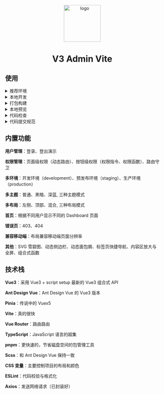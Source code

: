 <div align="center">
  <img alt="logo" width="120" height="120" src="./src/common/assets/images/layouts/logo.png">
  <h1>V3 Admin Vite</h1>
</div>

## 使用

<details>
<summary>推荐环境</summary>

<br>

- 新版 `Visual Studio Code` 或者 AI IDE `Cursor` 与 `Trae`
- 安装 `.vscode/extensions.json` 文件中推荐的插件
- `node` 20.19+ 或 22.12+
- `pnpm` 10+

</details>

<details>
<summary>本地开发</summary>

<br>

```bash
# 克隆项目
git clone https://github.com/un-pany/v3-admin-vite.git

# 进入项目目录
cd v3-admin-vite

# 安装依赖
pnpm i

# 启动服务
pnpm dev
```

</details>

<details>
<summary>打包构建</summary>

<br>

```bash
# 打包构建预发布环境
pnpm build:staging

# 打包构建生产环境
pnpm build
```

</details>

<details>
<summary>本地预览</summary>

<br>

```bash
# 先执行打包构建命令生成 dist 目录后再执行以下预览命令
pnpm preview
```

</details>

<details>
<summary>代码检查</summary>

<br>

```bash
# 代码校验与格式化
pnpm lint

# 单元测试
pnpm test
```

</details>

<details>
<summary>代码提交规范</summary>

<br>

`feat` 新功能

`fix` 修复错误

`perf` 性能优化

`refactor` 重构代码

`docs` 文档和注释

`types` 类型相关

`test` 单测相关

`ci` 持续集成、工作流

`revert` 撤销更改

`chore` 琐事（更新依赖、修改配置等）

</details>

## 内置功能

**用户管理**：登录、登出演示

**权限管理**：页面级权限（动态路由）、按钮级权限（权限指令、权限函数）、路由守卫

**多环境**：开发环境（development）、预发布环境（staging）、生产环境（production）

**多主题**：普通、黑暗、深蓝, 三种主题模式

**多布局**：左侧、顶部、混合, 三种布局模式

**首页**：根据不同用户显示不同的 Dashboard 页面

**错误页**：403、404

**兼容移动端**：布局兼容移动端页面分辨率

**其他**：SVG 雪碧图、动态侧边栏、动态面包屑、标签页快捷导航、内容区放大与全屏、组合式函数

## 技术栈

**Vue3**：采用 Vue3 + script setup 最新的 Vue3 组合式 API

**Ant Design Vue**：Ant Design Vue 的 Vue3 版本

**Pinia**：传说中的 Vuex5

**Vite**：真的很快

**Vue Router**：路由路由

**TypeScript**：JavaScript 语言的超集

**pnpm**：更快速的，节省磁盘空间的包管理工具

**Scss**：和 Ant Design Vue 保持一致

**CSS 变量**：主要控制项目的布局和颜色

**ESLint**：代码校验与格式化

**Axios**：发送网络请求（已封装好）
